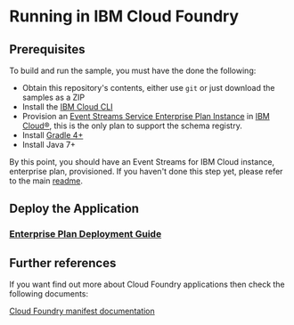 
# Running in IBM Cloud Foundry

## Prerequisites
To build and run the sample, you must have the done the following:

* Obtain this repository's contents, either use `git` or just download the samples as a ZIP
* Install the [IBM Cloud CLI](https://cloud.ibm.com/docs/cli?topic=cloud-cli-install-ibmcloud-cli)
* Provision an [Event Streams Service Enterprise Plan Instance](https://cloud.ibm.com/catalog/services/event-streams) in [IBM Cloud®](https://cloud.ibm.com/), this is the only plan to support the schema registry. 
* Install [Gradle 4+](https://gradle.org/)
* Install Java 7+


By this point, you should have an Event Streams for IBM Cloud instance, enterprise plan, provisioned. If you haven't done this step yet, please refer to the main [readme](../README.md).


## Deploy the Application

### [Enterprise Plan Deployment Guide](CF_Enterprise_Plan.md)


## Further references

If you want find out more about Cloud Foundry applications then check the following documents:

[Cloud Foundry manifest documentation](http://docs.cloudfoundry.org/devguide/deploy-apps/manifest.html)






